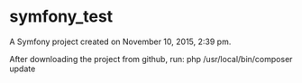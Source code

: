 symfony_test
============

A Symfony project created on November 10, 2015, 2:39 pm.

After downloading the project from github, run: php /usr/local/bin/composer update

